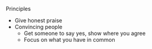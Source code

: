Principles

- Give honest praise
- Convincing people
	- Get someone to say yes, show where you agree
	- Focus on what you have in common
